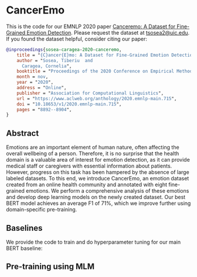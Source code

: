 # CancerEmo

This is the code for our EMNLP 2020 paper [Canceremo: A Dataset for Fine-Grained Emotion Detection](https://www.aclweb.org/anthology/2020.emnlp-main.715/). Please request the dataset at tsosea2@uic.edu. If you found the dataset helpful, consider citing our paper:

```bibtex
@inproceedings{sosea-caragea-2020-canceremo,
    title = "{C}ancer{E}mo: A Dataset for Fine-Grained Emotion Detection",
    author = "Sosea, Tiberiu  and
      Caragea, Cornelia",
    booktitle = "Proceedings of the 2020 Conference on Empirical Methods in Natural Language Processing (EMNLP)",
    month = nov,
    year = "2020",
    address = "Online",
    publisher = "Association for Computational Linguistics",
    url = "https://www.aclweb.org/anthology/2020.emnlp-main.715",
    doi = "10.18653/v1/2020.emnlp-main.715",
    pages = "8892--8904",
}
```
## Abstract

Emotions are an important element of human nature, often affecting the overall wellbeing of a person. Therefore, it is no surprise that the health domain is a valuable area of interest for emotion detection, as it can provide medical staff or caregivers with essential information about patients. However, progress on this task has been hampered by the absence of large labeled datasets. To this end, we introduce CancerEmo, an emotion dataset created from an online health community and annotated with eight fine-grained emotions. We perform a comprehensive analysis of these emotions and develop deep learning models on the newly created dataset. Our best BERT model achieves an average F1 of 71%, which we improve further using domain-specific pre-training.

## Baselines

We provide the code to train and do hyperparameter tuning for our main BERT baseline:

## Pre-training using MLM
